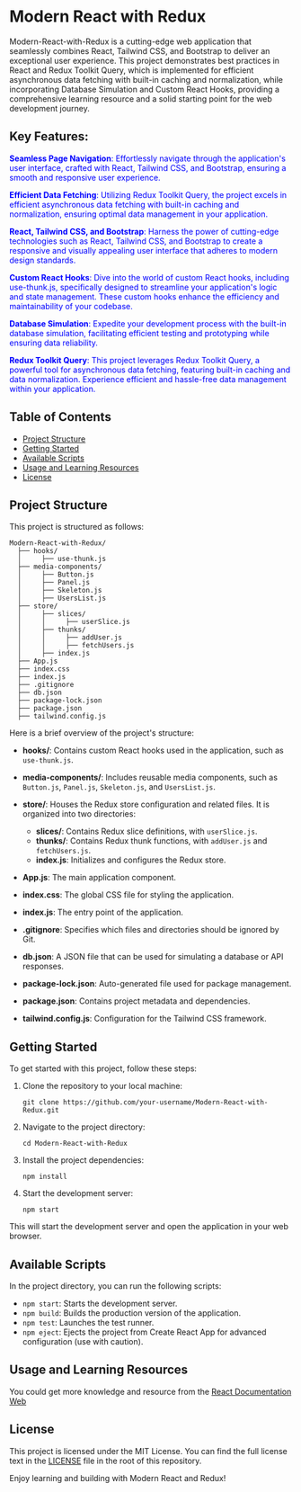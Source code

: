 # Modern React with Redux

Modern-React-with-Redux is a cutting-edge web application that seamlessly combines React, Tailwind CSS, and Bootstrap to deliver an exceptional user experience. This project demonstrates best practices in React and Redux Toolkit Query, which is implemented for efficient asynchronous data fetching with built-in caching and normalization, while incorporating Database Simulation and Custom React Hooks, providing a comprehensive learning resource and a solid starting point for the web development journey.

## Key Features:

<font color="blue">**Seamless Page Navigation**: Effortlessly navigate through the application's user interface, crafted with React, Tailwind CSS, and Bootstrap, ensuring a smooth and responsive user experience.</font>

<font color="blue">**Efficient Data Fetching**: Utilizing Redux Toolkit Query, the project excels in efficient asynchronous data fetching with built-in caching and normalization, ensuring optimal data management in your application.</font>

<font color="blue">**React, Tailwind CSS, and Bootstrap**: Harness the power of cutting-edge technologies such as React, Tailwind CSS, and Bootstrap to create a responsive and visually appealing user interface that adheres to modern design standards.</font>

<font color="blue">**Custom React Hooks**: Dive into the world of custom React hooks, including use-thunk.js, specifically designed to streamline your application's logic and state management. These custom hooks enhance the efficiency and maintainability of your codebase.</font>

<font color="blue">**Database Simulation**: Expedite your development process with the built-in database simulation, facilitating efficient testing and prototyping while ensuring data reliability.</font>

<font color="blue">**Redux Toolkit Query**: This project leverages Redux Toolkit Query, a powerful tool for asynchronous data fetching, featuring built-in caching and data normalization. Experience efficient and hassle-free data management within your application.</font>

## Table of Contents

- [Project Structure](#project-structure)
- [Getting Started](#getting-started)
- [Available Scripts](#available-scripts)
- [Usage and Learning Resources](#usage-and-learning-resources)
- [License](#license)

## Project Structure

This project is structured as follows:

```
Modern-React-with-Redux/
  ├── hooks/
  │     ├── use-thunk.js
  ├── media-components/
  │     ├── Button.js
  │     ├── Panel.js
  │     ├── Skeleton.js
  │     ├── UsersList.js
  ├── store/
  │     ├── slices/
  │     │     ├── userSlice.js
  │     ├── thunks/
  │     │     ├── addUser.js
  │     │     ├── fetchUsers.js
  │     ├── index.js
  ├── App.js
  ├── index.css
  ├── index.js
  ├── .gitignore
  ├── db.json
  ├── package-lock.json
  ├── package.json
  ├── tailwind.config.js
```

Here is a brief overview of the project's structure:

- **hooks/**: Contains custom React hooks used in the application, such as `use-thunk.js`.

- **media-components/**: Includes reusable media components, such as `Button.js`, `Panel.js`, `Skeleton.js`, and `UsersList.js`.

- **store/**: Houses the Redux store configuration and related files. It is organized into two directories:
  - **slices/**: Contains Redux slice definitions, with `userSlice.js`.
  - **thunks/**: Contains Redux thunk functions, with `addUser.js` and `fetchUsers.js`.
  - **index.js**: Initializes and configures the Redux store.

- **App.js**: The main application component.

- **index.css**: The global CSS file for styling the application.

- **index.js**: The entry point of the application.

- **.gitignore**: Specifies which files and directories should be ignored by Git.

- **db.json**: A JSON file that can be used for simulating a database or API responses.

- **package-lock.json**: Auto-generated file used for package management.

- **package.json**: Contains project metadata and dependencies.

- **tailwind.config.js**: Configuration for the Tailwind CSS framework.

## Getting Started

To get started with this project, follow these steps:

1. Clone the repository to your local machine:

   ```shell
   git clone https://github.com/your-username/Modern-React-with-Redux.git
   ```

2. Navigate to the project directory:

   ```shell
   cd Modern-React-with-Redux
   ```

3. Install the project dependencies:

   ```shell
   npm install
   ```

4. Start the development server:

   ```shell
   npm start
   ```

This will start the development server and open the application in your web browser.

## Available Scripts

In the project directory, you can run the following scripts:

- `npm start`: Starts the development server.
- `npm build`: Builds the production version of the application.
- `npm test`: Launches the test runner.
- `npm eject`: Ejects the project from Create React App for advanced configuration (use with caution).

## Usage and Learning Resources

You could get more knowledge and resource from the [React Documentation Web](https://create-react-app.dev/docs/documentation-intro)

## License

This project is licensed under the MIT License. You can find the full license text in the [LICENSE](LICENSE) file in the root of this repository.

Enjoy learning and building with Modern React and Redux!
